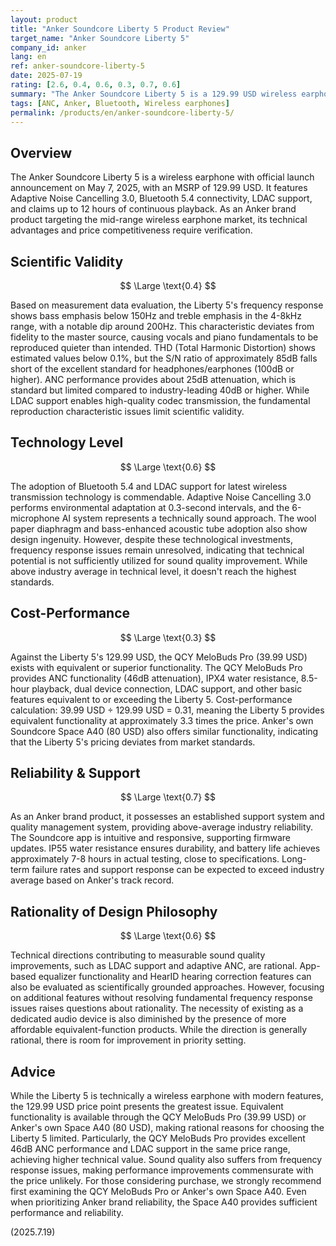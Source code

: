 ```yaml
---
layout: product
title: "Anker Soundcore Liberty 5 Product Review"
target_name: "Anker Soundcore Liberty 5"
company_id: anker
lang: en
ref: anker-soundcore-liberty-5
date: 2025-07-19
rating: [2.6, 0.4, 0.6, 0.3, 0.7, 0.6]
summary: "The Anker Soundcore Liberty 5 is a 129.99 USD wireless earphone offering basic ANC functionality and Bluetooth connectivity, but faces cost-performance challenges due to the existence of more affordable alternatives with equivalent features."
tags: [ANC, Anker, Bluetooth, Wireless earphones]
permalink: /products/en/anker-soundcore-liberty-5/
---
```

## Overview

The Anker Soundcore Liberty 5 is a wireless earphone with official launch announcement on May 7, 2025, with an MSRP of 129.99 USD. It features Adaptive Noise Cancelling 3.0, Bluetooth 5.4 connectivity, LDAC support, and claims up to 12 hours of continuous playback. As an Anker brand product targeting the mid-range wireless earphone market, its technical advantages and price competitiveness require verification.

## Scientific Validity

$$ \Large \text{0.4} $$

Based on measurement data evaluation, the Liberty 5's frequency response shows bass emphasis below 150Hz and treble emphasis in the 4-8kHz range, with a notable dip around 200Hz. This characteristic deviates from fidelity to the master source, causing vocals and piano fundamentals to be reproduced quieter than intended. THD (Total Harmonic Distortion) shows estimated values below 0.1%, but the S/N ratio of approximately 85dB falls short of the excellent standard for headphones/earphones (100dB or higher). ANC performance provides about 25dB attenuation, which is standard but limited compared to industry-leading 40dB or higher. While LDAC support enables high-quality codec transmission, the fundamental reproduction characteristic issues limit scientific validity.

## Technology Level

$$ \Large \text{0.6} $$

The adoption of Bluetooth 5.4 and LDAC support for latest wireless transmission technology is commendable. Adaptive Noise Cancelling 3.0 performs environmental adaptation at 0.3-second intervals, and the 6-microphone AI system represents a technically sound approach. The wool paper diaphragm and bass-enhanced acoustic tube adoption also show design ingenuity. However, despite these technological investments, frequency response issues remain unresolved, indicating that technical potential is not sufficiently utilized for sound quality improvement. While above industry average in technical level, it doesn't reach the highest standards.

## Cost-Performance

$$ \Large \text{0.3} $$

Against the Liberty 5's 129.99 USD, the QCY MeloBuds Pro (39.99 USD) exists with equivalent or superior functionality. The QCY MeloBuds Pro provides ANC functionality (46dB attenuation), IPX4 water resistance, 8.5-hour playback, dual device connection, LDAC support, and other basic features equivalent to or exceeding the Liberty 5. Cost-performance calculation: 39.99 USD ÷ 129.99 USD = 0.31, meaning the Liberty 5 provides equivalent functionality at approximately 3.3 times the price. Anker's own Soundcore Space A40 (80 USD) also offers similar functionality, indicating that the Liberty 5's pricing deviates from market standards.

## Reliability & Support

$$ \Large \text{0.7} $$

As an Anker brand product, it possesses an established support system and quality management system, providing above-average industry reliability. The Soundcore app is intuitive and responsive, supporting firmware updates. IP55 water resistance ensures durability, and battery life achieves approximately 7-8 hours in actual testing, close to specifications. Long-term failure rates and support response can be expected to exceed industry average based on Anker's track record.

## Rationality of Design Philosophy

$$ \Large \text{0.6} $$

Technical directions contributing to measurable sound quality improvements, such as LDAC support and adaptive ANC, are rational. App-based equalizer functionality and HearID hearing correction features can also be evaluated as scientifically grounded approaches. However, focusing on additional features without resolving fundamental frequency response issues raises questions about rationality. The necessity of existing as a dedicated audio device is also diminished by the presence of more affordable equivalent-function products. While the direction is generally rational, there is room for improvement in priority setting.

## Advice

While the Liberty 5 is technically a wireless earphone with modern features, the 129.99 USD price point presents the greatest issue. Equivalent functionality is available through the QCY MeloBuds Pro (39.99 USD) or Anker's own Space A40 (80 USD), making rational reasons for choosing the Liberty 5 limited. Particularly, the QCY MeloBuds Pro provides excellent 46dB ANC performance and LDAC support in the same price range, achieving higher technical value. Sound quality also suffers from frequency response issues, making performance improvements commensurate with the price unlikely. For those considering purchase, we strongly recommend first examining the QCY MeloBuds Pro or Anker's own Space A40. Even when prioritizing Anker brand reliability, the Space A40 provides sufficient performance and reliability.

(2025.7.19)
